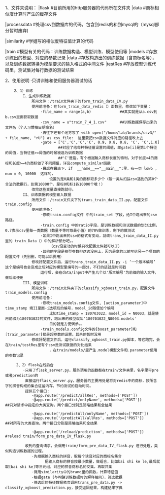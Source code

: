 1、文件夹说明：
|flask                  #目前所用的http服务器的代码所在文件夹
    |data               #商标相似度计算时产生的缓存文件
    
|processdata            #处理csv到数据库的代码，包含到redis的和到mysql的（mysql部分暂时废弃)

|similarity             #学姐写的相似度特征值计算的代码

|train                  #模型有关的代码：训练数据构造、模型训练、模型使用等
    |models             #存放训练出的模型、对应的参数记录
    |data               #存放构造出的训练数据（含商标名等），以及训练数据转换为模型要求的输入格式的中间文件
    |testRes            #存放模型训练代码里，测试集对每行数据的测试结果

2、使用说明
·只讲训练和使用服务器测试的话

        2、1）训练
            I、生成训练数据
                所用文件：/train文件夹下的form_train_data_IV.py
                使用前准备：在form_train_data_redis（）函数里，修改如下变量：
                    ·file_name = range(a,b)             ##其实就是从a.csv到b.csv里面获取数据
                    ·csv_name = u"train_7_4_1.csv"      ##训练数据保存出来的文件名（个人习惯按日期命名）
                    ·再往下还有个地方写了 with open("/home/lab/brands/csv3/" + file_name, "rU") as csv_file:  这里要把csv数据文件对应的路径改上去
                    ·gate = ['C','C','C','C', 0.9, 0.8, 0.8, 'C', 'C',1.0]
                            ##对应了给每种特征值设置的阈值，即gate[i]是第i个特征的阈值，当特征值>=阈值的时候被选为训练数据
                            ##'C'是指，有个根据输入商标长度的特判，对于长度<4的商标和长度>=4的商标做了不同阈值，详见compute_similar函数
                    ·最后在最底下，if  __name__=="__main__":里，有一句 lowb , num = 0, 10000  这样的，
                        设置的是0类和1类的商标取多少个（每一类从扫描csv遇到的第0个合法的数据行，到第10000个，是标0和标1各10000个哦！）
                改完这些变量直接跑就行。
            II、训练数据转模型输入数据
                所用文件：/train文件夹下的trans_train_data_II.py，配置文件train.config
                使用前准备：
                    ·修改train.config文件 中的train_set 字段，给I中跑出来的csv路径。
                    ·train.config 中的ratio字段，是训练数据和测试数据的划分比例， 0.7表示csv里每一类数据（数量不等时取最小值）的70%做训练，剩下的做测试
                    ·如果I中跑出来的csv的格式有变动，就改trans_train_data_II.py里的 train_Data（）中的解析部分吧。。
                        （csv没变动的时候只改配置文件就可以了）
                    ·其他的字段是模型参数但这边没用上，因为是拿的以前写给另一个项目的配置文件（先别删，可能以后要用）
                修改好配置文件后，运行trans_train_data_II.py -i ‘一个版本编号’  这个是编号也会变成之后对应的模型里编号的一部分，不打的话就是时间戳
                    运行后，会在data/input中产生几个以'版本编号'为前缀的输入文件，做后续使用
            III、模型训练
                所用文件：/train文件夹下的classify_xgboost_train.py，配置文件train_models.config
                使用前准备：
                    ·修改train_models.config文件, [action_parameter]中time_stamp 填II里面-i选项后的编号，model_id随便加个编号
                        比如time_stamp = 180703022，model_id = N0003，就是使用前缀为180703022的文件，跑出来的模型就叫‘180703022_N0003.models'
                        目的就是方便调参。。
                    ·train_models.config文件的[boost_parameter]和[train_parameter]都是超参数的设置，其余的暂时没用
                修改好配置文件后，运行classify_xgboost_train.py脚本，等它跑完，会在train/testRes里有个csv是测试数据的对比结果
                        ，在train/models/里产生.model模型文件和.parameter使用的参数记录

         2、2）flask在线后台
            ·只用了flask_server.py，服务调用的函数都在train/文件夹里，名字里带pre或者prediction的
             直接运行flask_server.py，服务器的主要用处是将对redis中的商标，按所含字的拼音构成的集合驻留内存，节约测试的启动时间。
             提供五个接口：
                ·@app.route('/predict/allRes', methods=['POST'])
                ·@app.route('/predict/onlyName', methods=['POST'])          ##只对请求中指定的大类查询，两个接口分别是简略结果和全结果

                ·@app.route('/predictAll/onlyName', methods=['POST'])
                ·@app.route('/predictAll/allRes', methods=['POST'])         ##对所有的大类查询，两个接口分别是简略结果和全结果

                ·@app.route('/reload/prediction', methods=['POST'])         #reload train/form_pre_data_IV_flask.py

             收到的查询请求，会调用train/form_pre_data_IV_flask.py 进行处理，类似构造训练数据的过程，
                ·先根据输入商标的拼音，取每个读音对应的商标名集合
                      把输入商标的拼音按最小数量，做组合，比如bai shi ke le,最后就取[bai shi ke]等三元组，对应的拼音商标名的交集。再取并集
                ·调用similarity中的brand里的函数，计算特征值
                ·根据gate (与构建训练数据时的解释相同)，筛选数据
                ·筛选后的特征数据依次调用trans_pre_data.py -> classify_xgboost_prediction.py，接受返回结果，构建结果字典
  

